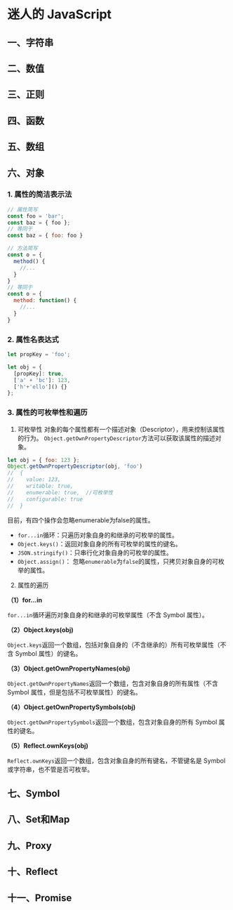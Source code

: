 # 迷人的 JavaScript

## 一、字符串

## 二、数值

## 三、正则

## 四、函数

## 五、数组

## 六、对象

### 1. 属性的简洁表示法

~~~javascript
// 属性简写
const foo = 'bar';
const baz = { foo };
// 等同于
const baz = { foo: foo }

// 方法简写
const o = {
  method() {
    //...
  }
}
// 等同于
const o = {
  method: function() {
    //...
  }
}
~~~

### 2. 属性名表达式
~~~javascript
let propKey = 'foo';

let obj = {
  [propKey]: true,
  ['a' + 'bc']: 123,
  ['h'+'ello']() {}
};
~~~

### 3. 属性的可枚举性和遍历
1) 可枚举性
对象的每个属性都有一个描述对象（Descriptor），用来控制该属性的行为。
`Object.getOwnPropertyDescriptor`方法可以获取该属性的描述对象。

~~~javascript
let obj = { foo: 123 };
Object.getOwnPropertyDescriptor(obj, 'foo')
//  {
//    value: 123,
//    writable: true,
//    enumerable: true,  //可枚举性
//    configurable: true
//  }
~~~

目前，有四个操作会忽略enumerable为false的属性。
- ``for...in``循环：只遍历对象自身的和继承的可枚举的属性。
- ``Object.keys()``：返回对象自身的所有可枚举的属性的键名。
- ``JSON.stringify()``：只串行化对象自身的可枚举的属性。
- ``Object.assign()``： 忽略``enumerable``为``false``的属性，只拷贝对象自身的可枚举的属性。



2) 属性的遍历

**（1）for...in**

`for...in`循环遍历对象自身的和继承的可枚举属性（不含 Symbol 属性）。

**（2）Object.keys(obj)**

`Object.keys`返回一个数组，包括对象自身的（不含继承的）所有可枚举属性（不含 Symbol 属性）的键名。

**（3）Object.getOwnPropertyNames(obj)**

`Object.getOwnPropertyNames`返回一个数组，包含对象自身的所有属性（不含 Symbol 属性，但是包括不可枚举属性）的键名。

**（4）Object.getOwnPropertySymbols(obj)**

`Object.getOwnPropertySymbols`返回一个数组，包含对象自身的所有 Symbol 属性的键名。

**（5）Reflect.ownKeys(obj)**

`Reflect.ownKeys`返回一个数组，包含对象自身的所有键名，不管键名是 Symbol 或字符串，也不管是否可枚举。

## 七、Symbol

## 八、Set和Map

## 九、Proxy

## 十、Reflect

## 十一、Promise

